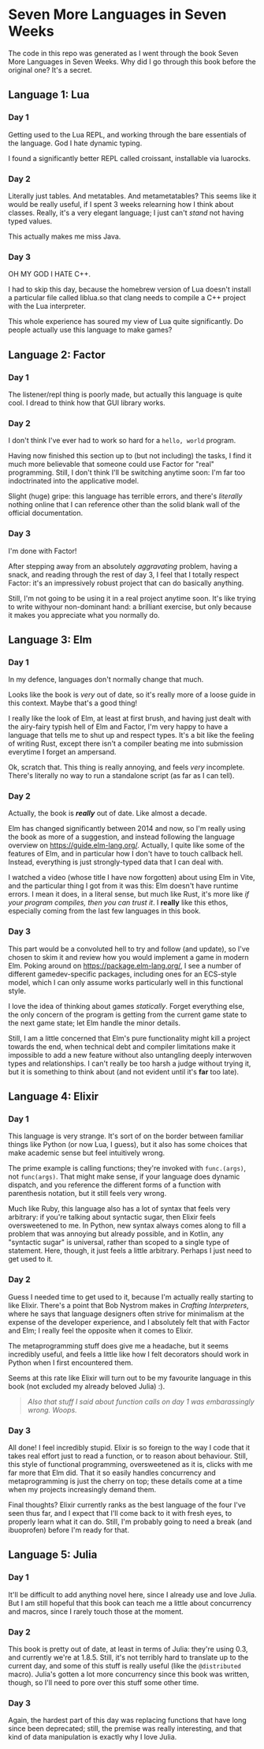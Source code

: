 # Seven More Languages in Seven Weeks
The code in this repo was generated as I went through the book Seven More Languages in Seven Weeks. Why did I go through this book before the original one? It's a secret.

## Language 1: Lua
### Day 1
Getting used to the Lua REPL, and working through the bare essentials of the language. God I hate dynamic typing.

I found a significantly better REPL called croissant, installable via luarocks.

### Day 2
Literally just tables. And metatables. And metametatables? This seems like it would be really useful, if I spent 3 weeks relearning how I think about classes. Really, it's a very elegant language; I just can't *stand* not having typed values.

This actually makes me miss Java.

### Day 3
OH MY GOD I HATE C++.

I had to skip this day, because the homebrew version of Lua doesn't install a particular file called liblua.so that clang needs to compile a C++ project with the Lua interpreter.

This whole experience has soured my view of Lua quite significantly. Do people actually use this language to make games?

## Language 2: Factor
### Day 1
The listener/repl thing is poorly made, but actually this language is quite cool. I dread to think how that GUI library works.

### Day 2
I don't think I've ever had to work so hard for a `hello, world` program.

Having now finished this section up to (but not including) the tasks, I find it much more believable that someone could use Factor for "real" programming. Still, I don't think I'll be switching anytime soon: I'm far too indoctrinated into the applicative model.

Slight (huge) gripe: this language has terrible errors, and there's *literally* nothing online that I can reference other than the solid blank wall of the official documentation.

### Day 3
I'm done with Factor!

After stepping away from an absolutely *aggravating* problem, having a snack, and reading through the rest of day 3, I feel that I totally respect Factor: it's an impressively robust project that can do basically anything.

Still, I'm not going to be using it in a real project anytime soon. It's like trying to write withyour non-dominant hand: a brilliant exercise, but only because it makes you appreciate what you normally do.

## Language 3: Elm
### Day 1
In my defence, languages don't normally change that much.

Looks like the book is *very* out of date, so it's really more of a loose guide in this context. Maybe that's a good thing!

I really like the look of Elm, at least at first brush, and having just dealt with the airy-fairy typish hell of Elm and Factor, I'm very happy to have a language that tells me to shut up and respect types. It's a bit like the feeling of writing Rust, except there isn't a compiler beating me into submission everytime I forget an ampersand.

Ok, scratch that. This thing is really annoying, and feels *very* incomplete. There's literally no way to run a standalone script (as far as I can tell).

### Day 2
Actually, the book is ***really*** out of date. Like almost a decade.

Elm has changed significantly between 2014 and now, so I'm really using the book as more of a suggestion, and instead following the language overview on https://guide.elm-lang.org/. Actually, I quite like some of the features of Elm, and in particular how I don't have to touch callback hell. Instead, everything is just strongly-typed data that I can deal with.

I watched a video (whose title I have now forgotten) about using Elm in Vite, and the particular thing I got from it was this: Elm doesn't have runtime errors. I mean it does, in a literal sense, but much like Rust, it's more like *if your program compiles, then you can trust it*. I **really** like this ethos, especially coming from the last few languages in this book.

### Day 3
This part would be a convoluted hell to try and follow (and update), so I've chosen to skim it and review how you would implement a game in modern Elm. Poking around on https://package.elm-lang.org/, I see a number of different gamedev-specific packages, including ones for an ECS-style model, which I can only assume works particularly well in this functional style.

I love the idea of thinking about games *statically*. Forget everything else, the only concern of the program is getting from the current game state to the next game state; let Elm handle the minor details.

Still, I am a little concerned that Elm's pure functionality might kill a project towards the end, when technical debt and compiler limitations make it impossible to add a new feature without also untangling deeply interwoven types and relationships. I can't really be too harsh a judge without trying it, but it is something to think about (and not evident until it's **far** too late).

## Language 4: Elixir
### Day 1
This language is very strange. It's sort of on the border between familiar things like Python (or now Lua, I guess), but it also has some choices that make academic sense but feel intuitively wrong. 

The prime example is calling functions; they're invoked with `func.(args)`, not `func(args)`. That might make sense, if your language does dynamic dispatch, and you reference the different forms of a function with parenthesis notation, but it still feels very wrong.

Much like Ruby, this language also has a lot of syntax that feels very arbitrary: if you're talking about syntactic sugar, then Elixir feels oversweetened to me. In Python, new syntax always comes along to fill a problem that was annoying but already possible, and in Kotlin, any "syntactic sugar" is universal, rather than scoped to a single type of statement. Here, though, it just feels a little arbitrary. Perhaps I just need to get used to it.

### Day 2
Guess I needed time to get used to it, because I'm actually really starting to like Elixir. There's a point that Bob Nystrom makes in *Crafting Interpreters*, where he says that language designers often strive for minimalism at the expense of the developer experience, and I absolutely felt that with Factor and Elm; I really feel the opposite when it comes to Elixir.

The metaprogramming stuff does give me a headache, but it seems incredibly useful, and feels a little like how I felt decorators should work in Python when I first encountered them.

Seems at this rate like Elixir will turn out to be my favourite language in this book (not excluded my already beloved Julia) :).

> *Also that stuff I said about function calls on day 1 was embarassingly wrong. Woops.*

### Day 3
All done! I feel incredibly stupid. Elixir is so foreign to the way I code that it takes real effort just to read a function, or to reason about behaviour. Still, this style of functional programming, oversweetened as it is, clicks with me far more that Elm did. That it so easily handles concurrency and metaprogramming is just the cherry on top; these details come at a time when my projects increasingly demand them.

Final thoughts? Elixir currently ranks as the best language of the four I've seen thus far, and I expect that I'll come back to it with fresh eyes, to properly learn what it can do. Still, I'm probably going to need a break (and ibuoprofen) before I'm ready for that.

## Language 5: Julia
### Day 1
It'll be difficult to add anything novel here, since I already use and love Julia. But I am still hopeful that this book can teach me a little about concurrency and macros, since I rarely touch those at the moment.

### Day 2
This book is pretty out of date, at least in terms of Julia: they're using 0.3, and currently we're at 1.8.5. Still, it's not terribly hard to translate up to the current day, and some of this stuff is really useful (like the `@distributed` macro). Julia's gotten a lot more concurrency since this book was written, though, so I'll need to pore over this stuff some other time.

### Day 3
Again, the hardest part of this day was replacing functions that have long since been deprecated; still, the premise was really interesting, and that kind of data manipulation is exactly why I love Julia.
